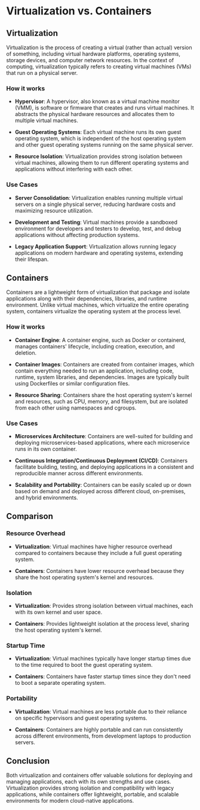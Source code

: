 # Virtualization vs. Containers

## Virtualization

Virtualization is the process of creating a virtual (rather than actual) version of something, including virtual hardware platforms, operating systems, storage devices, and computer network resources. In the context of computing, virtualization typically refers to creating virtual machines (VMs) that run on a physical server.

### How it works

- **Hypervisor**: A hypervisor, also known as a virtual machine monitor (VMM), is software or firmware that creates and runs virtual machines. It abstracts the physical hardware resources and allocates them to multiple virtual machines.

- **Guest Operating Systems**: Each virtual machine runs its own guest operating system, which is independent of the host operating system and other guest operating systems running on the same physical server.

- **Resource Isolation**: Virtualization provides strong isolation between virtual machines, allowing them to run different operating systems and applications without interfering with each other.

### Use Cases

- **Server Consolidation**: Virtualization enables running multiple virtual servers on a single physical server, reducing hardware costs and maximizing resource utilization.

- **Development and Testing**: Virtual machines provide a sandboxed environment for developers and testers to develop, test, and debug applications without affecting production systems.

- **Legacy Application Support**: Virtualization allows running legacy applications on modern hardware and operating systems, extending their lifespan.

## Containers

Containers are a lightweight form of virtualization that package and isolate applications along with their dependencies, libraries, and runtime environment. Unlike virtual machines, which virtualize the entire operating system, containers virtualize the operating system at the process level.

### How it works

- **Container Engine**: A container engine, such as Docker or containerd, manages containers' lifecycle, including creation, execution, and deletion.

- **Container Images**: Containers are created from container images, which contain everything needed to run an application, including code, runtime, system libraries, and dependencies. Images are typically built using Dockerfiles or similar configuration files.

- **Resource Sharing**: Containers share the host operating system's kernel and resources, such as CPU, memory, and filesystem, but are isolated from each other using namespaces and cgroups.

### Use Cases

- **Microservices Architecture**: Containers are well-suited for building and deploying microservices-based applications, where each microservice runs in its own container.

- **Continuous Integration/Continuous Deployment (CI/CD)**: Containers facilitate building, testing, and deploying applications in a consistent and reproducible manner across different environments.

- **Scalability and Portability**: Containers can be easily scaled up or down based on demand and deployed across different cloud, on-premises, and hybrid environments.

## Comparison

### Resource Overhead

- **Virtualization**: Virtual machines have higher resource overhead compared to containers because they include a full guest operating system.

- **Containers**: Containers have lower resource overhead because they share the host operating system's kernel and resources.

### Isolation

- **Virtualization**: Provides strong isolation between virtual machines, each with its own kernel and user space.

- **Containers**: Provides lightweight isolation at the process level, sharing the host operating system's kernel.

### Startup Time

- **Virtualization**: Virtual machines typically have longer startup times due to the time required to boot the guest operating system.

- **Containers**: Containers have faster startup times since they don't need to boot a separate operating system.

### Portability

- **Virtualization**: Virtual machines are less portable due to their reliance on specific hypervisors and guest operating systems.

- **Containers**: Containers are highly portable and can run consistently across different environments, from development laptops to production servers.

## Conclusion

Both virtualization and containers offer valuable solutions for deploying and managing applications, each with its own strengths and use cases. Virtualization provides strong isolation and compatibility with legacy applications, while containers offer lightweight, portable, and scalable environments for modern cloud-native applications.
